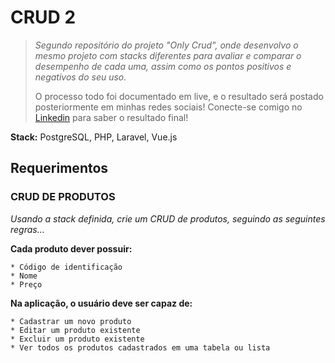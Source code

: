 # CRUD 2
> *Segundo repositório do projeto "Only Crud", onde desenvolvo o mesmo projeto com stacks diferentes para avaliar e comparar o desempenho de cada uma, assim como os pontos positivos e negativos do seu uso.*
> 
> O processo todo foi documentado em live, e o resultado será postado posteriormente em minhas redes sociais! Conecte-se comigo no [Linkedin](https://www.linkedin.com/in/gabrielfneves/) para saber o resultado final!


**Stack:** PostgreSQL, PHP, Laravel, Vue.js

## Requerimentos

### CRUD DE PRODUTOS

*Usando a stack definida, crie um CRUD de produtos, seguindo as seguintes regras...*

**Cada produto dever possuir:**

    * Código de identificação
    * Nome
    * Preço

**Na aplicação, o usuário deve ser capaz de:**

    * Cadastrar um novo produto
    * Editar um produto existente
    * Excluir um produto existente
    * Ver todos os produtos cadastrados em uma tabela ou lista
